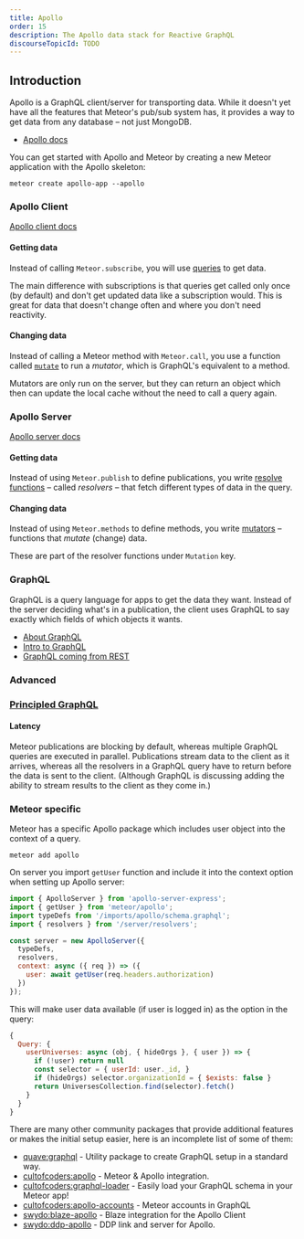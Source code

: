 ```yaml
---
title: Apollo
order: 15
description: The Apollo data stack for Reactive GraphQL
discourseTopicId: TODO
---
```


<h2 id="introduction">Introduction</h2>

Apollo is a GraphQL client/server for transporting data. While it doesn't yet have all the features that Meteor's pub/sub system has, it provides a way to get data from any database – not just MongoDB.

- [Apollo docs](https://www.apollographql.com/docs/)

You can get started with Apollo and Meteor by creating a new Meteor application with the Apollo skeleton:
```shell
meteor create apollo-app --apollo
```

<h3 id="client">Apollo Client</h3>

[Apollo client docs](https://www.apollographql.com/docs/react/)

<h4 id="getting-data">Getting data</h4>

Instead of calling `Meteor.subscribe`, you will use [queries](https://www.apollographql.com/docs/react/data/queries/) to get data.

The main difference with subscriptions is that queries get called only once (by default) and don't get updated data like a subscription would. This is great for data that doesn't change often and where you don't need reactivity. 

<h4 id="changing-data">Changing data</h4>

Instead of calling a Meteor method with `Meteor.call`, you use a function called [`mutate`](https://www.apollographql.com/docs/react/data/mutations/) to run a *mutator*, which is GraphQL's equivalent to a method.

Mutators are only run on the server, but they can return an object which then can update the local cache without the need to call a query again.

<h3 id="server">Apollo Server</h3>

[Apollo server docs](https://www.apollographql.com/docs/apollo-server/)

<h4 id="getting-data-server">Getting data</h4>

Instead of using `Meteor.publish` to define publications, you write [resolve functions](https://www.apollographql.com/docs/apollo-server/data/resolvers/) – called *resolvers* – that fetch different types of data in the query.

<h4 id="changing-data-server">Changing data</h4>

Instead of using `Meteor.methods` to define methods, you write [mutators](https://www.apollographql.com/docs/tutorial/mutation-resolvers/) – functions that *mutate* (change) data.

These are part of the resolver functions under `Mutation` key.

<h3 id="graphql">GraphQL</h3>

GraphQL is a query language for apps to get the data they want. Instead of the server deciding what's in a publication, the client uses GraphQL to say exactly which fields of which objects it wants. 

- [About GraphQL](https://graphql.org/)
- [Intro to GraphQL](https://medium.com/apollo-stack/the-basics-of-graphql-in-5-links-9e1dc4cac055)
- [GraphQL coming from REST](https://medium.com/apollo-stack/how-do-i-graphql-2fcabfc94a01#.pfdj5bxxj)

<h3 id="advanced">Advanced<h3>

[Principled GraphQL](https://principledgraphql.com/)

<h4 id="latency">Latency</h4>

Meteor publications are blocking by default, whereas multiple GraphQL queries are executed in parallel. Publications stream data to the client as it arrives, whereas all the resolvers in a GraphQL query have to return before the data is sent to the client. (Although GraphQL is discussing adding the ability to stream results to the client as they come in.)

<h3>Meteor specific</h3>

Meteor has a specific Apollo package which includes user object into the context of a query.

```shell
meteor add apollo
```

On server you import `getUser` function and include it into the context option when setting up Apollo server:

```javascript
import { ApolloServer } from 'apollo-server-express';
import { getUser } from 'meteor/apollo';
import typeDefs from '/imports/apollo/schema.graphql';
import { resolvers } from '/server/resolvers';

const server = new ApolloServer({
  typeDefs,
  resolvers,
  context: async ({ req }) => ({
    user: await getUser(req.headers.authorization)
  })
});
```

This will make user data available (if user is logged in) as the option in the query:
```javascript
{
  Query: {
    userUniverses: async (obj, { hideOrgs }, { user }) => {
      if (!user) return null
      const selector = { userId: user._id, }
      if (hideOrgs) selector.organizationId = { $exists: false }
      return UniversesCollection.find(selector).fetch()
    }
  }
}
```

There are many other community packages that provide additional features or makes the initial setup easier, here is an incomplete list of some of them:

* [quave:graphql](https://atmospherejs.com/quave/graphql) - Utility package to create GraphQL setup in a standard way.
* [cultofcoders:apollo](https://atmospherejs.com/cultofcoders/apollo) - Meteor & Apollo integration.
* [cultofcoders:graphql-loader](https://atmospherejs.com/cultofcoders/graphql-loader) - Easily load your GraphQL schema in your Meteor app!
* [cultofcoders:apollo-accounts](https://atmospherejs.com/cultofcoders/apollo-accounts) - Meteor accounts in GraphQL
* [swydo:blaze-apollo](https://atmospherejs.com/swydo/blaze-apollo) - Blaze integration for the Apollo Client
* [swydo:ddp-apollo](https://atmospherejs.com/swydo/ddp-apollo) - DDP link and server for Apollo. 
